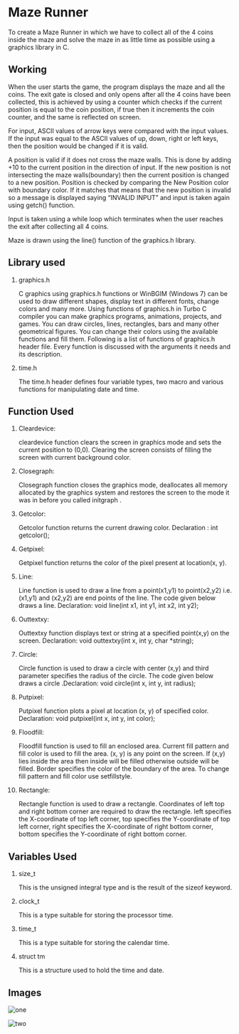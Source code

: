 # Maze Runner

To create a Maze Runner in which we have to collect all of the 4 coins inside the maze and solve the maze in as little time as possible using a graphics library in C.


## Working

When the user starts the game, the program displays the maze and all the coins. The exit gate is closed and only opens after all the 4 coins have been collected, this is achieved by using a counter which checks if the current position is equal to the coin position, if true then it increments the coin counter, and the same is reflected on screen.

For input, ASCII values of arrow keys were compared with the input values. If the input was equal to the ASCII values of up, down, right or left keys, then the position would be changed if it is valid.

A position is valid if it does not cross the maze walls. This is done by adding +10 to the current position in the direction of input. If the new position is not intersecting the maze walls(boundary) then the current position is changed to a new position. Position is checked by comparing the New Position color with boundary color. If it matches that means that the new position is invalid so a message is displayed saying “INVALID INPUT” and input is taken again using getch() function.

Input is taken using a while loop which terminates when the user reaches the exit after collecting all 4 coins.

Maze is drawn using the line() function of the graphics.h library.

## Library used

1. graphics.h

    C graphics using graphics.h functions or WinBGIM (Windows 7) can be used to draw different shapes, display text in different fonts, change colors and many more. 
    Using functions of graphics.h in Turbo C compiler you can make graphics programs, animations, projects, and games. You can draw circles, lines, rectangles, bars and many other geometrical figures. 
    You can change their colors using the available functions and fill them. Following is a list of functions of graphics.h header file. Every function is discussed with the arguments it needs and its description.

2. time.h 

    The time.h header defines four variable types, two macro and various functions for manipulating date and time.




## Function Used

1. Cleardevice: 

    cleardevice function clears the screen in graphics mode and sets the current position to (0,0). Clearing the screen consists of filling the screen with current background color.

2. Closegraph: 

    Closegraph function closes the graphics mode, deallocates all memory allocated by the graphics system and restores the screen to the mode it was in before you called initgraph
    .
3. Getcolor: 

    Getcolor function returns the current drawing color. Declaration : int getcolor();

4. Getpixel:

    Getpixel function returns the color of the pixel present at location(x, y).

5. Line: 
    
    Line function is used to draw a line from a point(x1,y1) to point(x2,y2) i.e. (x1,y1) and (x2,y2) are end points of the line. The code given below draws a line. Declaration: void line(int x1, int y1, int x2, int y2);

6. Outtextxy: 

    Outtextxy function displays text or string at a specified point(x,y) on the screen. Declaration: void outtextxy(int x, int y, char *string);

7. Circle: 

    Circle function is used to draw a circle with center (x,y) and third parameter specifies the radius of the circle. The code given below draws a circle .Declaration: void circle(int x, int y, int radius);

8. Putpixel: 

    Putpixel function plots a pixel at location (x, y) of specified color. Declaration: void putpixel(int x, int y, int color);

9. Floodfill: 

    Floodfill function is used to fill an enclosed area. Current fill pattern and fill color is used to fill the area. (x, y) is any point on the screen. If (x,y) lies inside the area then inside will be filled otherwise outside will be filled. Border specifies the color of the boundary of the area. To change fill pattern and fill color use setfillstyle.

10. Rectangle: 

    Rectangle function is used to draw a rectangle. Coordinates of left top and right bottom corner are required to draw the rectangle. left specifies the X-coordinate of top left corner, top specifies the Y-coordinate of top left corner, right specifies the X-coordinate of right bottom corner, bottom specifies the Y-coordinate of right bottom corner.
## Variables Used

1. size_t

    This is the unsigned integral type and is the result of the sizeof keyword.

2. clock_t

    This is a type suitable for storing the processor time.

3. time_t

    This is a type suitable for storing the calendar time.

4. struct tm

    This is a structure used to hold the time and date.


## Images

![one](https://pasteboard.co/JarVH2RZ0fVZ.jpg)

![two](https://pasteboard.co/ThBFBhVnr4bz.jpg)
